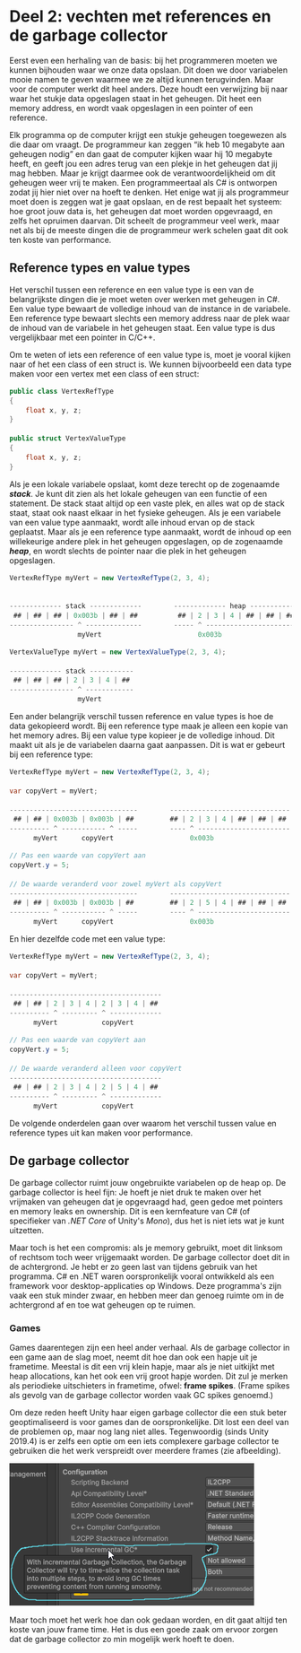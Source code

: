 ﻿# Deel 2: vechten met references en de garbage collector
Eerst even een herhaling van de basis: bij het programmeren moeten we kunnen bijhouden waar we onze data opslaan. Dit doen we door variabelen mooie namen te geven waarmee we ze altijd kunnen terugvinden. Maar voor de computer werkt dit heel anders. Deze houdt een verwijzing bij naar waar het stukje data opgeslagen staat in het geheugen. Dit heet een memory address, en wordt vaak opgeslagen in een pointer of een reference.

Elk programma op de computer krijgt een stukje geheugen toegewezen als die daar om vraagt. De programmeur kan zeggen “ik heb 10 megabyte aan geheugen nodig” en dan gaat de computer kijken waar hij 10 megabyte heeft, en geeft jou een adres terug van een plekje in het geheugen dat jij mag hebben. Maar je krijgt daarmee ook de verantwoordelijkheid om dit geheugen weer vrij te maken. Een programmeertaal als C# is ontworpen zodat jij hier niet over na hoeft te denken. Het enige wat jij als programmeur moet doen is zeggen wat je gaat opslaan, en de rest bepaalt het systeem: hoe groot jouw data is, het geheugen dat moet worden opgevraagd, en zelfs het opruimen daarvan. Dit scheelt de programmeur veel werk, maar net als bij de meeste dingen die de programmeur werk schelen gaat dit ook ten koste van performance.

## Reference types en value types
Het verschil tussen een reference en een value type is een van de belangrijkste dingen die je moet weten over werken met geheugen in C#. Een value type bewaart de volledige inhoud van de instance in de variabele. Een reference type bewaart slechts een memory address naar de plek waar de inhoud van de variabele in het geheugen staat. Een value type is dus vergelijkbaar met een pointer in C/C++.

Om te weten of iets een reference of een value type is, moet je vooral kijken naar of het een class of een struct is. We kunnen bijvoorbeeld een data type maken voor een vertex met een class of een struct:
```csharp
public class VertexRefType
{
    float x, y, z;
}

public struct VertexValueType
{
    float x, y, z;
}
```
Als je een lokale variabele opslaat, komt deze terecht op de zogenaamde ***stack***. Je kunt dit zien als het lokale geheugen van een functie of een statement. De stack staat altijd op een vaste plek, en alles wat op de stack staat, staat ook naast elkaar in het fysieke geheugen. Als je een variabele van een value type aanmaakt, wordt alle inhoud ervan op de stack geplaatst. Maar als je een reference type aanmaakt, wordt de inhoud op een willekeurige andere plek in het geheugen opgeslagen, op de zogenaamde ***heap***, en wordt slechts de pointer naar die plek in het geheugen opgeslagen.

```csharp
VertexRefType myVert = new VertexRefType(2, 3, 4);


------------- stack -------------        ------------- heap ------------
 ## | ## | ## | 0x003b | ## | ##          ## | 2 | 3 | 4 | ## | ## | ## 
---------------- ^ --------------        ----- ^ -----------------------
                 myVert                        0x003b
```

```csharp
VertexValueType myVert = new VertexValueType(2, 3, 4);

------------- stack -----------
 ## | ## | ## | 2 | 3 | 4 | ## 
---------------- ^ ------------
                 myVert
```

Een ander belangrijk verschil tussen reference en value types is hoe de data gekopieerd wordt. Bij een reference type maak je alleen een kopie van het memory adres. Bij een value type kopieer je de volledige inhoud. Dit maakt uit als je de variabelen daarna gaat aanpassen. Dit is wat er gebeurt bij een reference type:

```csharp
VertexRefType myVert = new VertexRefType(2, 3, 4);

var copyVert = myVert;

--------------------------------        ------------------------------
 ## | ## | 0x003b | 0x003b | ##         ## | 2 | 3 | 4 | ## | ## | ##
---------- ^ ----------- ^ -----        ---- ^ -----------------------
      myVert      copyVert                   0x003b
```
```csharp
// Pas een waarde van copyVert aan
copyVert.y = 5;

// De waarde veranderd voor zowel myVert als copyVert
--------------------------------        ------------------------------
 ## | ## | 0x003b | 0x003b | ##         ## | 2 | 5 | 4 | ## | ## | ##
---------- ^ ----------- ^ -----        ---- ^ -----------------------
      myVert      copyVert                   0x003b 

```
En hier dezelfde code met een value type:
```csharp
VertexRefType myVert = new VertexRefType(2, 3, 4);

var copyVert = myVert;

--------------------------------------
 ## | ## | 2 | 3 | 4 | 2 | 3 | 4 | ## 
---------- ^ --------- ^ -------------
      myVert           copyVert
```
```csharp
// Pas een waarde van copyVert aan
copyVert.y = 5;

// De waarde veranderd alleen voor copyVert
--------------------------------------
 ## | ## | 2 | 3 | 4 | 2 | 5 | 4 | ## 
---------- ^ --------- ^ -------------
      myVert           copyVert

```

De volgende onderdelen gaan over waarom het verschil tussen value en reference types uit kan maken voor performance.

## De garbage collector
De garbage collector ruimt jouw ongebruikte variabelen op de heap op. De garbage collector is heel fijn: Je hoeft je niet druk te maken over het vrijmaken van geheugen dat je opgevraagd had, geen gedoe met pointers en memory leaks en ownership. Dit is een kernfeature van C# (of specifieker van *.NET Core* of Unity's *Mono*), dus het is niet iets wat je kunt uitzetten.

Maar toch is het een compromis: als je memory gebruikt, moet dit linksom of rechtsom toch weer vrijgemaakt worden. De garbage collector doet dit in de achtergrond. Je hebt er zo geen last van tijdens gebruik van het programma. C# en .NET waren oorspronkelijk vooral ontwikkeld als een framework voor desktop-applicaties op Windows. Deze programma's zijn vaak een stuk minder zwaar, en hebben meer dan genoeg ruimte om in de achtergrond af en toe wat geheugen op te ruimen. 

### Games
Games daarentegen zijn een heel ander verhaal. Als de garbage collector in een game aan de slag moet, neemt dit hoe dan ook een hapje uit je frametime. Meestal is dit een vrij klein hapje, maar als je niet uitkijkt met heap allocations, kan het ook een vrij groot hapje worden. Dit zul je merken als periodieke uitschieters in frametime, ofwel: **frame spikes**. (Frame spikes als gevolg van de garbage collector worden vaak GC spikes genoemd.)

Om deze reden heeft Unity haar eigen garbage collector die een stuk beter geoptimaliseerd is voor games dan de oorspronkelijke. Dit lost een deel van de problemen op, maar nog lang niet alles. Tegenwoordig (sinds Unity 2019.4) is er zelfs een optie om een iets complexere garbage collector te gebruiken die het werk verspreidt over meerdere frames (zie afbeelding).

![Fig_UnityIncrementalGC.png](Fig_UnityIncrementalGC.png)

Maar toch moet het werk hoe dan ook gedaan worden, en dit gaat altijd ten koste van jouw frame time. Het is dus een goede zaak om ervoor zorgen dat de garbage collector zo min mogelijk werk hoeft te doen.